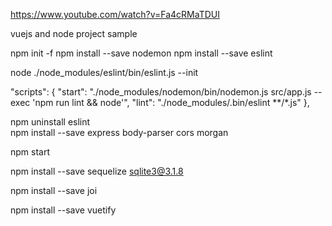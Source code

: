 https://www.youtube.com/watch?v=Fa4cRMaTDUI

vuejs and node project sample



npm init -f
npm install --save nodemon
npm install --save eslint

node ./node_modules/eslint/bin/eslint.js --init

  "scripts": {
    "start": "./node_modules/nodemon/bin/nodemon.js src/app.js --exec 'npm run lint && node'",
    "lint": "./node_modules/.bin/eslint **/*.js"
  },
  
npm uninstall eslint  
npm install --save express body-parser cors morgan


npm start



npm install --save sequelize sqlite3@3.1.8


npm install --save joi

npm install --save vuetify